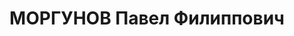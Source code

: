 ---
title: МОРГУНОВ Павел Филиппович
description: "1892 г.р., м.р.: Оренбургская обл., Шарлыкский р-н, с. Бараково, русский,\
  \ член ВКП(б) с 1920 г.\n управляющий отделением, совхоз \"МРС\"\n прож.: Рыбно-Слободский\
  \ р-н, с. Шумково\n арестован 17.06.1937\n Обвинение: 58-7, 17-58-8, 58-11 (\"участник\
  \ правотроцкистской террор, организации, вредительство, нецензурная брань в адрес\
  \ Сталина\")\n Приговор: военной коллегией Верховного суда СССР, 14.11.1937 — 15\
  \ лет лишения свободы, конфискация имущества, поражен, прав на 5 лет.\n Реабилитация:\
  \ Реабилитирован, 23.07.1992\n Состав семьи: 2 дочери"
---